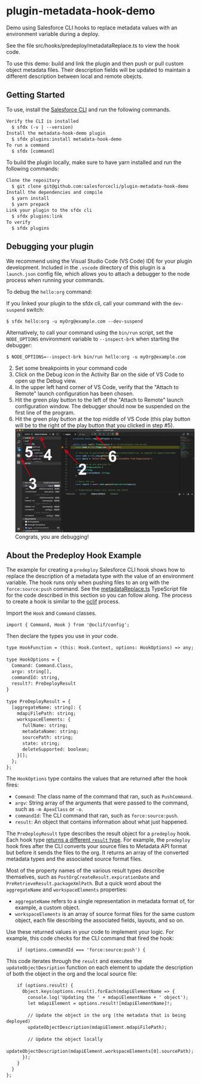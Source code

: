 # plugin-metadata-hook-demo

Demo using Salesforce CLI hooks to replace metadata values with an environment variable during a deploy.

See the file src/hooks/predeploy/metadataReplace.ts to view the hook code.

To use this demo: build and link the plugin and then push or pull custom object metadata files. Their description fields will be updated to maintain a different description between local and remote obejcts.

## Getting Started

To use, install the [Salesforce CLI](https://developer.salesforce.com/tools/sfdxcli) and run the following commands.

```
Verify the CLI is installed
  $ sfdx (-v | --version)
Install the metadata-hook-demo plugin
  $ sfdx plugins:install metadata-hook-demo
To run a command
  $ sfdx [command]
```

To build the plugin locally, make sure to have yarn installed and run the following commands:

```
Clone the repository
  $ git clone git@github.com:salesforcecli/plugin-metadata-hook-demo
Install the dependencies and compile
  $ yarn install
  $ yarn prepack
Link your plugin to the sfdx cli
  $ sfdx plugins:link
To verify
  $ sfdx plugins
```

## Debugging your plugin

We recommend using the Visual Studio Code (VS Code) IDE for your plugin development. Included in the `.vscode` directory of this plugin is a `launch.json` config file, which allows you to attach a debugger to the node process when running your commands.

To debug the `hello:org` command:

If you linked your plugin to the sfdx cli, call your command with the `dev-suspend` switch:

```sh-session
$ sfdx hello:org -u myOrg@example.com --dev-suspend
```

Alternatively, to call your command using the `bin/run` script, set the `NODE_OPTIONS` environment variable to `--inspect-brk` when starting the debugger:

```sh-session
$ NODE_OPTIONS=--inspect-brk bin/run hello:org -u myOrg@example.com
```

2. Set some breakpoints in your command code
3. Click on the Debug icon in the Activity Bar on the side of VS Code to open up the Debug view.
4. In the upper left hand corner of VS Code, verify that the "Attach to Remote" launch configuration has been chosen.
5. Hit the green play button to the left of the "Attach to Remote" launch configuration window. The debugger should now be suspended on the first line of the program.
6. Hit the green play button at the top middle of VS Code (this play button will be to the right of the play button that you clicked in step #5).
   <br><img src=".images/vscodeScreenshot.png" width="480" height="278"><br>
   Congrats, you are debugging!
   
   
## About the Predeploy Hook Example

The example for creating a `predeploy` Salesforce CLI hook shows how to replace the description of a metadata type with the value of an environment variable. The hook runs only when pushing files to an org with the `force:source:push` command.  See the [metadataReplace.ts](src/hooks/predeploy/metadataReplaceDeploy.ts ) TypeScript file for the code described in this section so you can follow along. The process to create a hook is similar to the [oclif](https://oclif.io/docs/hooks) process. 

Import the `Hook` and `Command` classes. 

```
import { Command, Hook } from '@oclif/config';
```

Then declare the types you use in your code. 

```
type HookFunction = (this: Hook.Context, options: HookOptions) => any;

type HookOptions = {
  Command: Command.Class,
  argv: string[],
  commandId: string,
  result?: PreDeployResult
}

type PreDeployResult = {
  [aggregateName: string]: {
    mdapiFilePath: string;
    workspaceElements: {
      fullName: string;
      metadataName: string;
      sourcePath: string;
      state: string;
      deleteSupported: boolean;
    }[];
  };
};
```

The `HookOptions` type contains the values that are returned after the hook fires:

* `Command`: The class name of the command that ran, such as `PushCommand`.
* `argv`: String array of the arguments that were passed to the command, such as `-m ApexClass` or `-o`.
* `commandId`: The CLI command that ran, such as `force:source:push`. 
* `result`: An object that contains information about what just happened. 

The `PreDeployResult` type describes the result object for a `predeploy` hook. Each hook type [returns a different `result` type](https://developer.salesforce.com/docs/atlas.en-us.sfdx_cli_plugins.meta/sfdx_cli_plugins/cli_plugins_customize.htm). For example, the `predeploy` hook fires after the CLI converts your source files to Metadata API format but before it sends the files to the org. It returns an array of the converted metadata types and the associated source format files. 

Most of the property names of the various result types describe themselves, such as `PostOrgCreateResult.expirationDate` and `PreRetrieveResult.packageXmlPath`. But a quick word about the `aggregateName` and `workspaceElements` properties:

* `aggregateName` refers to a single representation in metadata format of, for example, a custom object.   
* `workspaceElements` is an array of source format files for the same custom object, each file describing the associated fields, layouts, and so on. 

Use these returned values in your code to implement your logic. For example, this code checks for the CLI command that fired the hook:

```
    if (options.commandId === 'force:source:push') {
```

This code iterates through the `result` and executes the `updateObjectDesription` function on each element to update the description of both the object in the org and the local source file:

```
    if (options.result) {
      Object.keys(options.result).forEach(mdapiElementName => {
        console.log('Updating the ' + mdapiElementName + ' object');
        let mdapiElement = options.result![mdapiElementName]!;

        // Update the object in the org (the metadata that is being deployed)
        updateObjectDescription(mdapiElement.mdapiFilePath);

        // Update the object locally
        updateObjectDescription(mdapiElement.workspaceElements[0].sourcePath);
      });
    }
  }
};
```

